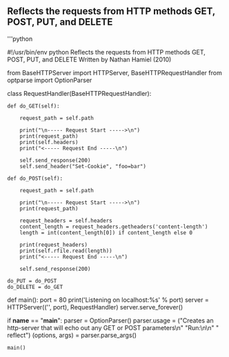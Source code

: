 Reflects the requests from HTTP methods GET, POST, PUT, and DELETE
-------------------------------------------------------------------

'''python

#!/usr/bin/env python
Reflects the requests from HTTP methods GET, POST, PUT, and DELETE
Written by Nathan Hamiel (2010)

from BaseHTTPServer import HTTPServer, BaseHTTPRequestHandler
from optparse import OptionParser

class RequestHandler(BaseHTTPRequestHandler):
    
    def do_GET(self):
        
        request_path = self.path
        
        print("\n----- Request Start ----->\n")
        print(request_path)
        print(self.headers)
        print("<----- Request End -----\n")
        
        self.send_response(200)
        self.send_header("Set-Cookie", "foo=bar")
        
    def do_POST(self):
        
        request_path = self.path
        
        print("\n----- Request Start ----->\n")
        print(request_path)
        
        request_headers = self.headers
        content_length = request_headers.getheaders('content-length')
        length = int(content_length[0]) if content_length else 0
        
        print(request_headers)
        print(self.rfile.read(length))
        print("<----- Request End -----\n")
        
        self.send_response(200)
    
    do_PUT = do_POST
    do_DELETE = do_GET
        
def main():
    port = 80
    print('Listening on localhost:%s' % port)
    server = HTTPServer(('', port), RequestHandler)
    server.serve_forever()

        
if __name__ == "__main__":
    parser = OptionParser()
    parser.usage = ("Creates an http-server that will echo out any GET or POST parameters\n"
                    "Run:\n\n"
                    "   reflect")
    (options, args) = parser.parse_args()
    
    main()
```
